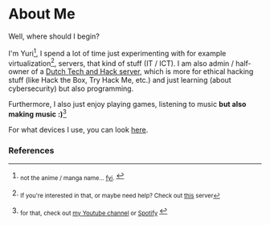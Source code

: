 <!-- THIS SITE IS LICENSED UNDER THE CIR-LICENSE. FOR MORE INFO VISIT https://github.com/Yuri010/CIR-License/
ORIGINAL CAN BE FOUND AT https://github.com/Yuri010/CIR-License/blob/main/License.md -->

# About Me
Well, where should I begin?

I'm Yuri[^1], I spend a lot of time just experimenting with for example virtualization[^2], servers, that kind of stuff (IT / ICT).
I am also admin / half-owner of a [Dutch Tech and Hack server](https://disboard.org/server/723180597341847602), which is more for ethical hacking stuff (like Hack the Box, Try Hack Me, etc.) and just learning (about cybersecurity) but also programming.

Furthermore, I also just enjoy playing games, listening to music **but also making music :)**[^3]

For what devices I use, you can look [here](https://yuri010.github.io/devices).

### References
[^1]: <sub> not the anime / manga name... [fyi](https://en.wikipedia.org/wiki/Yury). </sub>
[^2]: <sub> If you're interested in that, or maybe need help? Check out [this](https://disboard.org/server/770265840834314283) server
[^3]: <sub> for that, check out [my Youtube channel](https://www.youtube.com/channel/UCYETj63f-z9qQv_zS2hB5cw) or [Spotify](https://open.spotify.com/artist/0bO3ccKgQeovqTa4NJznTh) </sub>
